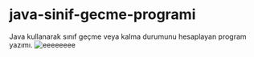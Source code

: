 # java-sinif-gecme-programi

Java kullanarak sınıf geçme veya kalma durumunu hesaplayan program yazımı.
![eeeeeeee](https://user-images.githubusercontent.com/86615310/181100324-22e6f2fc-cad1-4959-af32-93334d8fecae.PNG)

